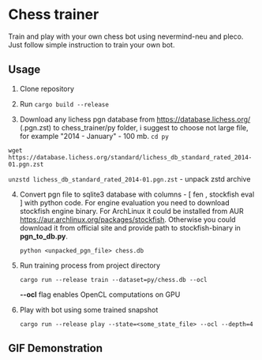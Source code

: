 # Chess trainer
Train and play with your own chess bot using nevermind-neu and pleco.
Just follow simple instruction to train your own bot.

## Usage
1) Clone repository

2) Run `cargo build --release`

3) Download any lichess pgn database from https://database.lichess.org/ (.pgn.zst) to chess_trainer/py folder, i suggest to choose not large file, for example "2014 - January" - 100 mb.
`cd py`

`wget https://database.lichess.org/standard/lichess_db_standard_rated_2014-01.pgn.zst`

`unzstd lichess_db_standard_rated_2014-01.pgn.zst` - unpack zstd archive

4) Convert pgn file to sqlite3 database with columns - [ fen , stockfish eval ] with python code. For engine evaluation you need to download stockfish engine binary. 
For ArchLinux it could be installed from AUR https://aur.archlinux.org/packages/stockfish. 
Otherwise you could download it from official site and provide path to stockfish-binary in **pgn_to_db.py**. 

    `python <unpacked_pgn_file> chess.db`
    
5) Run training process from project directory

    `cargo run --release train --dataset=py/chess.db --ocl`

    **--ocl** flag enables OpenCL computations on GPU
    
6) Play with bot using some trained snapshot

    `cargo run --release play --state=<some_state_file> --ocl --depth=4`
    
## GIF Demonstration